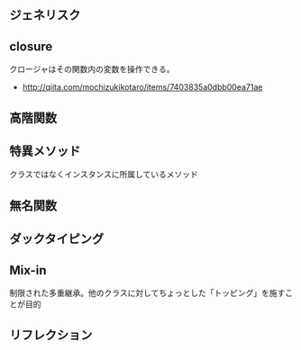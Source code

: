 ## ジェネリスク

## closure
クロージャはその関数内の変数を操作できる。



- http://qiita.com/mochizukikotaro/items/7403835a0dbb00ea71ae

## 高階関数

## 特異メソッド
クラスではなくインスタンスに所属しているメソッド

## 無名関数

## ダックタイピング

## Mix-in
制限された多重継承。他のクラスに対してちょっとした「トッピング」を施すことが目的

## リフレクション

